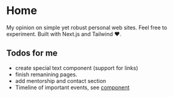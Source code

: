# Home

My opinion on simple yet robust personal web sites. Feel free to experiment. Built with Next.js and Tailwind ❤️.

## Todos for me

- create special text component (support for links)
- finish remanining pages.
- add mentorship and contact section
- Timeline of important events, see [component](https://www.npmjs.com/package/react-vertical-timeline-component)
